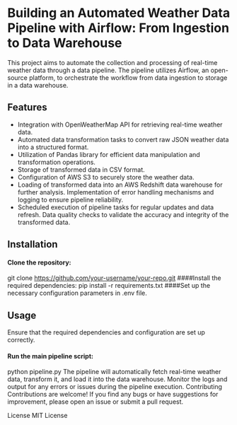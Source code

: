 # Building an Automated Weather Data Pipeline with Airflow: From Ingestion to Data Warehouse
This project aims to automate the collection and processing of real-time weather data through a data pipeline. The pipeline utilizes Airflow, an open-source platform, to orchestrate the workflow from data ingestion to storage in a data warehouse.

## Features
* Integration with OpenWeatherMap API for retrieving real-time weather data.
* Automated data transformation tasks to convert raw JSON weather data into a structured format.
* Utilization of Pandas library for efficient data manipulation and transformation operations.
* Storage of transformed data in CSV format.
* Configuration of AWS S3 to securely store the weather data.
* Loading of transformed data into an AWS Redshift data warehouse for further analysis.
Implementation of error handling mechanisms and logging to ensure pipeline reliability.
* Scheduled execution of pipeline tasks for regular updates and data refresh.
Data quality checks to validate the accuracy and integrity of the transformed data.
## Installation
#### Clone the repository:
git clone https://github.com/your-username/your-repo.git
####Install the required dependencies:
pip install -r requirements.txt
####Set up the necessary configuration parameters in .env file.
## Usage
Ensure that the required dependencies and configuration are set up correctly.
#### Run the main pipeline script:
python pipeline.py
The pipeline will automatically fetch real-time weather data, transform it, and load it into the data warehouse.
Monitor the logs and output for any errors or issues during the pipeline execution.
Contributing
Contributions are welcome! If you find any bugs or have suggestions for improvement, please open an issue or submit a pull request.

License
MIT License

